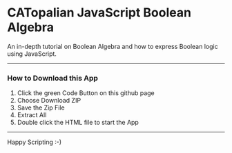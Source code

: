 # CATopalian JavaScript Boolean Algebra
An in-depth tutorial on Boolean Algebra and how to express Boolean logic using JavaScript.  

---

### How to Download this App
1. Click the green Code Button on this github page
2. Choose Download ZIP
3. Save the Zip File
4. Extract All
5. Double click the HTML file to start the App

---

Happy Scripting :-)

